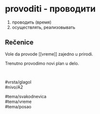 # provoditi - проводити

1. проводить (время)
2. осуществлять, реализовывать

## Rečenice

Vole da provode [[vreme]] zajedno u prirodi.

Trenutno provodimo novi plan u delo.

<br>

#vrsta/glagol  
#nivo/A2  

#tema/svakodnevica  
#tema/vreme  
#tema/posao  
